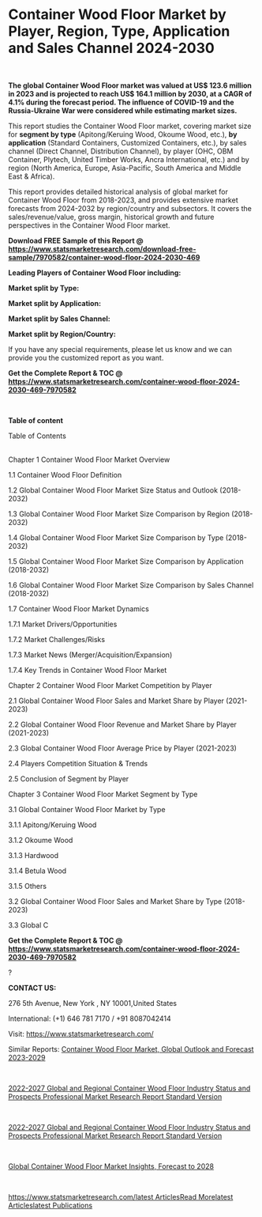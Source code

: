 <h1>Container Wood Floor Market by Player, Region, Type, Application and Sales Channel 2024-2030</h1><br/><p><strong>The global Container Wood Floor market was valued at US$ 123.6 million in 2023 and is projected to reach US$ 164.1 million by 2030, at a <strong>CAGR</strong> of 4.1% during the forecast period. The influence of COVID-19 and the Russia-Ukraine War were considered while estimating market sizes.</strong></p>
 
 
 
 <p>This report studies the Container Wood Floor market, covering market size for <strong>segment by type</strong> (Apitong/Keruing Wood, Okoume Wood, etc.), <strong>by application</strong> (Standard Containers, Customized Containers, etc.), by sales channel (Direct Channel, Distribution Channel), by player (OHC, OBM Container, Plytech, United Timber Works, Ancra International, etc.) and by region (North America, Europe, Asia-Pacific, South America and Middle East & Africa).</p>
 
 
 
 <p>This report provides detailed historical analysis of global market for Container Wood Floor from 2018-2023, and provides extensive market forecasts from 2024-2032 by region/country and subsectors. It covers the sales/revenue/value, gross margin, historical growth and future perspectives in the Container Wood Floor market.</p>
 
 
 
 <p><strong>Download FREE Sample of this Report @ <a href="https://www.statsmarketresearch.com/download-free-sample/7970582/container-wood-floor-2024-2030-469">https://www.statsmarketresearch.com/download-free-sample/7970582/container-wood-floor-2024-2030-469</a></strong></p>
 
 
 
 <p><strong>Leading Players of Container Wood Floor including:</strong></p>
 
 
 
 <p><strong>Market split by Type:</strong></p>
 
 
 
 <p><strong>Market split <strong>by Application</strong>:</strong></p>
 
 
 
 <p><strong>Market split by Sales Channel:</strong></p>
 
 
 
 <p><strong>Market split by Region/Country:</strong></p>
 
 
 
 <p>If you have any special requirements, please let us know and we can provide you the customized report as you want.</p>
 
 
 
 <div><b>Get the Complete Report & TOC @ <a href="https://www.statsmarketresearch.com/container-wood-floor-2024-2030-469-7970582">https://www.statsmarketresearch.com/container-wood-floor-2024-2030-469-7970582</a></b></div>
 
 
 
 <p><br />
 
 <b>Table of content</b></p>
 
 
 
 <p>Table of Contents<br />
 
 <br />
 
 Chapter 1 Container Wood Floor Market Overview<br />
 
 1.1 Container Wood Floor Definition<br />
 
 1.2 Global Container Wood Floor Market Size Status and Outlook (2018-2032)<br />
 
 1.3 Global Container Wood Floor Market Size Comparison by Region (2018-2032)<br />
 
 1.4 Global Container Wood Floor Market Size Comparison by Type (2018-2032)<br />
 
 1.5 Global Container Wood Floor Market Size Comparison by Application (2018-2032)<br />
 
 1.6 Global Container Wood Floor Market Size Comparison by Sales Channel (2018-2032)<br />
 
 1.7 Container Wood Floor Market Dynamics<br />
 
 1.7.1 Market Drivers/Opportunities<br />
 
 1.7.2 Market Challenges/Risks<br />
 
 1.7.3 Market News (Merger/Acquisition/Expansion)<br />
 
 1.7.4 Key Trends in Container Wood Floor Market<br />
 
 Chapter 2 Container Wood Floor Market Competition by Player<br />
 
 2.1 Global Container Wood Floor Sales and Market Share by Player (2021-2023)<br />
 
 2.2 Global Container Wood Floor Revenue and Market Share by Player (2021-2023)<br />
 
 2.3 Global Container Wood Floor Average Price by Player (2021-2023)<br />
 
 2.4 Players Competition Situation & Trends<br />
 
 2.5 Conclusion of Segment by Player<br />
 
 Chapter 3 Container Wood Floor Market Segment by Type<br />
 
 3.1 Global Container Wood Floor Market by Type<br />
 
 3.1.1 Apitong/Keruing Wood<br />
 
 3.1.2 Okoume Wood<br />
 
 3.1.3 Hardwood<br />
 
 3.1.4 Betula Wood<br />
 
 3.1.5 Others<br />
 
 3.2 Global Container Wood Floor Sales and Market Share by Type (2018-2023)<br />
 
 3.3 Global C</p>
 
 
 
 <div><b>Get the Complete Report & TOC @ <a href="https://www.statsmarketresearch.com/container-wood-floor-2024-2030-469-7970582">https://www.statsmarketresearch.com/container-wood-floor-2024-2030-469-7970582</a></b></div>
 
 
 
 <p>? </p>
 
 
 
 <p><b>CONTACT US:</b><br />
 
 276 5th Avenue, New York , NY 10001,United States<br />
 
 International: (+1) 646 781 7170 / +91 8087042414<br />
 
 Visit: <a href="https://www.statsmarketresearch.com/">https://www.statsmarketresearch.com/</a><br />
 
 Similar Reports: <a href="https://www.statsmarketresearch.com/container-wood-floor-2024-2030-469-7970582">Container Wood Floor Market, Global Outlook and Forecast 2023-2029</a><br />
 
 <br />
 
 <a href="https://www.statsmarketresearch.com/container-wood-floor-2024-2030-469-7970582">2022-2027 Global and Regional Container Wood Floor Industry Status and Prospects Professional Market Research Report Standard Version</a><br />
 
 <br />
 
 <a href="https://www.statsmarketresearch.com/container-wood-floor-2024-2030-469-7970582">2022-2027 Global and Regional Container Wood Floor Industry Status and Prospects Professional Market Research Report Standard Version</a><br />
 
 <br />
 
 <a href="https://www.statsmarketresearch.com/container-wood-floor-2024-2030-469-7970582">Global Container Wood Floor Market Insights, Forecast to 2028</a><br />
 
 <br />
 
 <a href="https://gyeongbokgung.com">https://www.statsmarketresearch.com/</a><a href="https://hallyeomaritime.com">latest Articles</a><a href="https://jingwansa.com">Read More</a><a href="https://nguoiviet.jp/">latest Articles</a><a href="https://www.intelmarketresearch.com/">latest Publications</a></p>